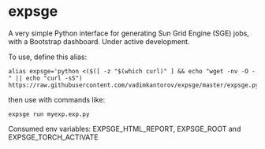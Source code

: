 # expsge
A very simple Python interface for generating Sun Grid Engine (SGE) jobs, with a Bootstrap dashboard. Under active development.

To use, define this alias:

```
alias expsge='python <($([ -z "$(which curl)" ] && echo "wget -nv -O -" || echo "curl -sS") https://raw.githubusercontent.com/vadimkantorov/expsge/master/expsge.py)'
```

then use with commands like:
```
expsge run myexp.exp.py
```

Consumed env variables: EXPSGE_HTML_REPORT, EXPSGE_ROOT and EXPSGE_TORCH_ACTIVATE
